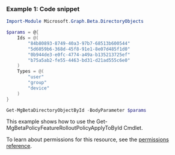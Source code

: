 ### Example 1: Code snippet

```powershell
Import-Module Microsoft.Graph.Beta.DirectoryObjects

$params = @{
	Ids = @(
		"84b80893-8749-40a3-97b7-68513b600544"
		"5d6059b6-368d-45f8-91e1-8e07d485f1d0"
		"0b944de3-e0fc-4774-a49a-b135213725ef"
		"b75a5ab2-fe55-4463-bd31-d21ad555c6e0"
	)
	Types = @(
		"user"
		"group"
		"device"
	)
}

Get-MgBetaDirectoryObjectById -BodyParameter $params
```
This example shows how to use the Get-MgBetaPolicyFeatureRolloutPolicyApplyToById Cmdlet.

To learn about permissions for this resource, see the [permissions reference](/graph/permissions-reference).

